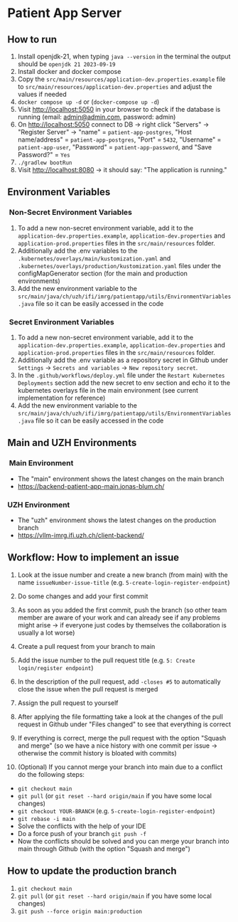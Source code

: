 # Patient App Server

## How to run

1. Install openjdk-21, when typing `java --version` in the terminal the output should be `openjdk 21 2023-09-19`
2. Install docker and docker compose
3. Copy the `src/main/resources/application-dev.properties.example` file to `src/main/resources/application-dev.properties` and adjust the values if needed
4. `docker compose up -d` or (`docker-compose up -d`)
5. Visit <http://localhost:5050> in your browser to check if the database is running (email: <admin@admin.com>, password: admin)
6. On <http://localhost:5050> connect to DB -> right click "Servers" -> "Register Server" -> "name" = `patient-app-postgres`, "Host name/address" = `patient-app-postgres`, "Port" = `5432`, "Username" = `patient-app-user`, "Password" = `patient-app-password`, and "Save Password?" = `Yes`
7. `./gradlew bootRun`
8. Visit <http://localhost:8080> -> it should say: "The application is running."

## Environment Variables

###  Non-Secret Environment Variables

1. To add a new non-secret environment variable, add it to the `application-dev.properties.example`, `application-dev.properties` and `application-prod.properties` files in the `src/main/resources` folder.
2. Additionally add the .env variables to the `.kubernetes/overlays/main/kustomization.yaml` and `.kubernetes/overlays/production/kustomization.yaml` files under the configMapGenerator section (for the main and production environments)
3. Add the new environment variable to the `src/main/java/ch/uzh/ifi/imrg/patientapp/utils/EnvironmentVariables.java` file so it can be easily accessed in the code

###  Secret Environment Variables

1. To add a new non-secret environment variable, add it to the `application-dev.properties.example`, `application-dev.properties` and `application-prod.properties` files in the `src/main/resources` folder.
2. Additionally add the .env variable as a repository secret in Github under `Settings` -> `Secrets and variables` -> `New repository secret`.
3. In the `.github/workflows/deploy.yml` file under the `Restart Kubernetes Deployments` section add the new secret to env section and echo it to the kubernetes overlays file in the main environment (see current implementation for reference)
4. Add the new environment variable to the `src/main/java/ch/uzh/ifi/imrg/patientapp/utils/EnvironmentVariables.java` file so it can be easily accessed in the code

## Main and UZH Environments

###  Main Environment

- The "main" environment shows the latest changes on the main branch
- <https://backend-patient-app-main.jonas-blum.ch/>

### UZH Environment

- The "uzh" environment shows the latest changes on the production branch
- <https://vllm-imrg.ifi.uzh.ch/client-backend/>

## Workflow: How to implement an issue

1. Look at the issue number and create a new branch (from main) with the name `issueNumber-issue-title` (e.g. `5-create-login-register-endpoint`)
2. Do some changes and add your first commit
3. As soon as you added the first commit, push the branch (so other team member are aware of your work and can already see if any problems might arise -> if everyone just codes by themselves the collaboration is usually a lot worse)
4. Create a pull request from your branch to main
5. Add the issue number to the pull request title (e.g. `5: Create login/register endpoint`)
6. In the description of the pull request, add `-closes #5` to automatically close the issue when the pull request is merged
7. Assign the pull request to yourself

8. After applying the file formatting take a look at the changes of the pull request in Github under "Files changed" to see that everything is correct
9. If everything is correct, merge the pull request with the option "Squash and merge" (so we have a nice history with one commit per issue -> otherwise the commit history is bloated with commits)
10. (Optional) If you cannot merge your branch into main due to a conflict do the following steps:

- `git checkout main`
- `git pull` (or `git reset --hard origin/main` if you have some local changes)
- `git checkout YOUR-BRANCH` (e.g. `5-create-login-register-endpoint`)
- `git rebase -i main`
- Solve the conflicts with the help of your IDE
- Do a force push of your branch `git push -f`
- Now the conflicts should be solved and you can merge your branch into main through Github (with the option "Squash and merge")

## How to update the production branch

1. `git checkout main`
2. `git pull` (or `git reset --hard origin/main` if you have some local changes)
3. `git push --force origin main:production`
